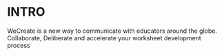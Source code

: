# INTRO

WeCreate is a new way to communicate with educators around the globe. Collaborate, Deliberate and accelerate your worksheet development process

